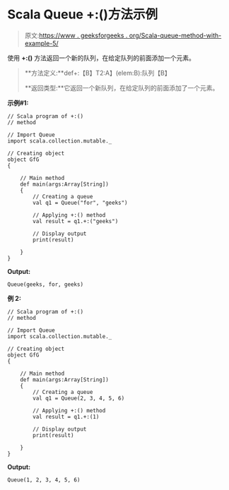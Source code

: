 # Scala Queue +:()方法示例

> 原文:[https://www . geeksforgeeks . org/Scala-queue-method-with-example-5/](https://www.geeksforgeeks.org/scala-queue-method-with-example-5/)

使用 **+:()** 方法返回一个新的队列，在给定队列的前面添加一个元素。

> **方法定义:**def+:【B】T2:A】(elem:B):队列【B】
> 
> **返回类型:**它返回一个新队列，在给定队列的前面添加了一个元素。

**示例#1:**

```
// Scala program of +:() 
// method 

// Import Queue  
import scala.collection.mutable._

// Creating object 
object GfG 
{ 

    // Main method 
    def main(args:Array[String]) 
    { 
        // Creating a queue 
        val q1 = Queue("for", "geeks") 

        // Applying +:() method 
        val result = q1.+:("geeks")

        // Display output
        print(result)   

    } 
} 
```

**Output:**

```
Queue(geeks, for, geeks)

```

**例 2:**

```
// Scala program of +:() 
// method 

// Import Queue  
import scala.collection.mutable._

// Creating object 
object GfG 
{ 

    // Main method 
    def main(args:Array[String]) 
    { 
        // Creating a queue 
        val q1 = Queue(2, 3, 4, 5, 6) 

        // Applying +:() method 
        val result = q1.+:(1)

        // Display output
        print(result)   

    } 
} 
```

**Output:**

```
Queue(1, 2, 3, 4, 5, 6)

```